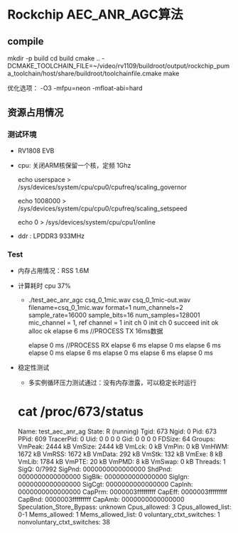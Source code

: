 # Rockchip AEC_ANR_AGC算法

## compile

mkdir -p build
cd build
cmake .. -DCMAKE_TOOLCHAIN_FILE=~/video/rv1109/buildroot/output/rockchip_puma_toolchain/host/share/buildroot/toolchainfile.cmake
make

优化选项： -O3 -mfpu=neon -mfloat-abi=hard

## 资源占用情况

### 测试环境

* RV1808 EVB

* cpu:  关闭ARM核保留一个核，定频 1Ghz

   echo userspace > /sys/devices/system/cpu/cpu0/cpufreq/scaling_governor

   echo 1008000 > /sys/devices/system/cpu/cpu0/cpufreq/scaling_setspeed

   echo 0 > /sys/devices/system/cpu/cpu1/online

* ddr : LPDDR3 933MHz

### Test

* 内存占用情况：RSS 1.6M

* 计算耗时 cpu 37%

  * ./test_aec_anr_agc csq_0_1mic.wav csq_0_1mic-out.wav
    filename=csq_0_1mic.wav format=1 num_channels=2 sample_rate=16000 sample_bits=16 num_samples=128001
    mic_channel = 1, ref channel = 1
    init ch 0
    init ch 0 succeed
    init ok
    alloc ok
    elapse 6 ms    //PROCESS TX  16ms数据

    elapse 0 ms   //PROCESS RX
    elapse 6 ms
    elapse 0 ms
    elapse 6 ms
    elapse 0 ms
    elapse 6 ms
    elapse 0 ms
    elapse 6 ms
    elapse 0 ms

* 稳定性测试
  	* 多实例循环压力测试通过：没有内存泄露，可以稳定长时运行

	
	# cat /proc/673/status
	Name:   test_aec_anr_ag
	State:  R (running)
	Tgid:   673
	Ngid:   0
	Pid:    673
	PPid:   609
	TracerPid:      0
	Uid:    0       0       0       0
	Gid:    0       0       0       0
	FDSize: 64
	Groups:
	VmPeak:     2444 kB
	VmSize:     2444 kB
	VmLck:         0 kB
	VmPin:         0 kB
	VmHWM:      1672 kB
	VmRSS:      1672 kB
	VmData:      292 kB
	VmStk:       132 kB
	VmExe:         8 kB
	VmLib:      1784 kB
	VmPTE:        20 kB
	VmPMD:         8 kB
	VmSwap:        0 kB
	Threads:        1
	SigQ:   0/7992
	SigPnd: 0000000000000000
	ShdPnd: 0000000000000000
	SigBlk: 0000000000000000
	SigIgn: 0000000000000000
	SigCgt: 0000000000000000
	CapInh: 0000000000000000
	CapPrm: 0000003fffffffff
	CapEff: 0000003fffffffff
	CapBnd: 0000003fffffffff
	CapAmb: 0000000000000000
	Speculation_Store_Bypass:       unknown
	Cpus_allowed:   3
	Cpus_allowed_list:      0-1
	Mems_allowed:   1
	Mems_allowed_list:      0
	voluntary_ctxt_switches:        1
	nonvoluntary_ctxt_switches:     38
